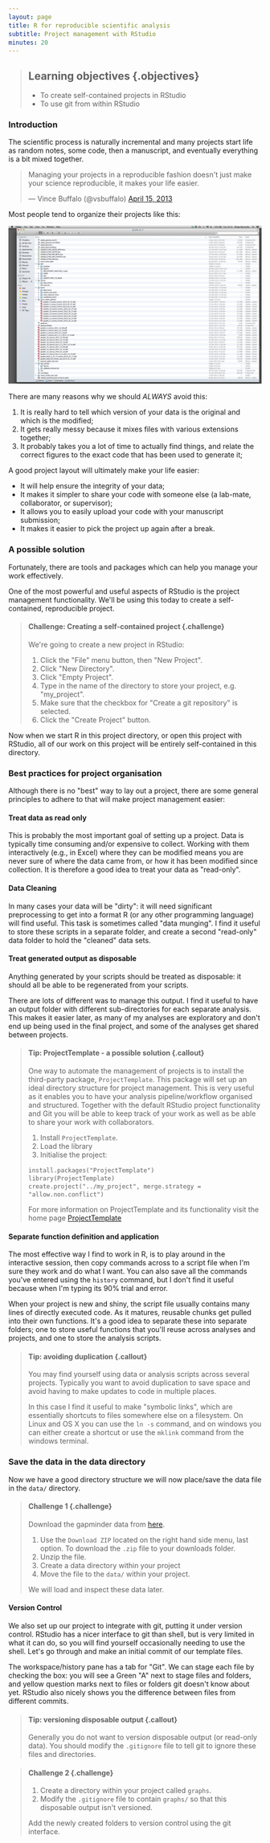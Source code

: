 ```yaml
---
layout: page
title: R for reproducible scientific analysis
subtitle: Project management with RStudio
minutes: 20
---
```




> ## Learning objectives {.objectives}
>
> * To create self-contained projects in RStudio
> * To use git from within RStudio
>

### Introduction

The scientific process is naturally incremental and many projects
start life as random notes, some code, then a manuscript, and
eventually everything is a bit mixed together.

<blockquote class="twitter-tweet"><p>Managing your projects in a reproducible fashion doesn't just make your science reproducible, it makes your life easier.</p>&mdash; Vince Buffalo (@vsbuffalo) <a href="https://twitter.com/vsbuffalo/status/323638476153167872">April 15, 2013</a></blockquote>
<script async src="//platform.twitter.com/widgets.js" charset="utf-8"></script>

Most people tend to organize their projects like this:

![](fig/bad_layout.png)

There are many reasons why we should *ALWAYS* avoid this:

1. It is really hard to tell which version of your data is
the original and which is the modified;
2. It gets really messy because it mixes files with various
extensions together;
3. It probably takes you a lot of time to actually find
things, and relate the correct figures to the exact code
that has been used to generate it;

A good project layout will ultimately make your life easier:

* It will help ensure the integrity of your data;
* It makes it simpler to share your code with someone else
(a lab-mate, collaborator, or supervisor);
* It allows you to easily upload your code with your manuscript submission;
* It makes it easier to pick the project up again after a break.

### A possible solution

Fortunately, there are tools and packages which can help you manage your work effectively.

One of the most powerful and useful aspects of RStudio is the project management functionality. We'll be using this today to create a self-contained, reproducible project.


> #### Challenge: Creating a self-contained project {.challenge}
>
> We're going to create a new project in RStudio:
>
> 1. Click the "File" menu button, then "New Project".
> 2. Click "New Directory".
> 3. Click "Empty Project".
> 4. Type in the name of the directory to store your project, e.g. "my_project".
> 5. Make sure that the checkbox for "Create a git repository" is selected.
> 6. Click the "Create Project" button.
>

Now when we start R in this project directory, or open this project with RStudio,
all of our work on this project will be entirely self-contained in this directory.

### Best practices for project organisation

Although there is no "best" way to lay out a project, there are some general
principles to adhere to that will make project management easier:

#### Treat data as read only

This is probably the most important goal of setting up a project. Data is
typically time consuming and/or expensive to collect. Working with them
interactively (e.g., in Excel) where they can be modified means you are never
sure of where the data came from, or how it has been modified since collection.
It is therefore a good idea to treat your data as "read-only".

#### Data Cleaning

In many cases your data will be "dirty": it will need significant preprocessing
to get into a format R (or any other programming language) will find useful. This
task is sometimes called "data munging". I find it useful to store these scripts
in a separate folder, and create a second "read-only" data folder to hold the
"cleaned" data sets.

#### Treat generated output as disposable

Anything generated by your scripts should be treated as disposable: it should
all be able to be regenerated from your scripts.

There are lots of different was to manage this output. I find it useful to
have an output folder with different sub-directories for each separate
analysis. This makes it easier later, as many of my analyses are exploratory
and don't end up being used in the final project, and some of the analyses
get shared between projects.

> #### Tip: ProjectTemplate - a possible solution {.callout}
>
> One way to automate the management of projects is to install the third-party package, `ProjectTemplate`.
> This package will set up an ideal directory structure for project management.
> This is very useful as it enables you to have your analysis pipeline/workflow organised and structured.
> Together with the default RStudio project functionality and Git you will be able to keep track of your
> work as well as be able to share your work with collaborators.
>
> 1. Install `ProjectTemplate`.
> 2. Load the library
> 3. Initialise the project:
>
> 
> ~~~{.r}
> install.packages("ProjectTemplate")
> library(ProjectTemplate)
> create.project("../my_project", merge.strategy = "allow.non.conflict")
> ~~~
>
> For more information on ProjectTemplate and its functionality visit the
> home page [ProjectTemplate](http://projecttemplate.net/index.html)
>

#### Separate function definition and application

The most effective way I find to work in R, is to play around in the interactive
session, then copy commands across to a script file when I'm sure they work and
do what I want. You can also save all the commands you've entered using the
`history` command, but I don't find it useful because when I'm typing its 90%
trial and error.

When your project is new and shiny, the script file usually contains many lines
of directly executed code. As it matures, reusable chunks get pulled into their
own functions. It's a good idea to separate these into separate folders; one
to store useful functions that you'll reuse across analyses and projects, and
one to store the analysis scripts.

> #### Tip: avoiding duplication {.callout}
>
> You may find yourself using data or analysis scripts across several projects.
> Typically you want to avoid duplication to save space and avoid having to
> make updates to code in multiple places.
>
> In this case I find it useful to make "symbolic links", which are essentially
> shortcuts to files somewhere else on a filesystem. On Linux and OS X you can
> use the `ln -s` command, and on windows you can either create a shortcut or
> use the `mklink` command from the windows terminal.
>

### Save the data in the data directory

Now we have a good directory structure we will now place/save the data file in the `data/` directory.

> #### Challenge 1 {.challenge}
> Download the gapminder data from [here](https://github.com/resbaz/r-novice-gapminder-files).
>
> 1. Use the `Download ZIP` located on the right hand side menu, last option. To download the `.zip` file to
> your downloads folder.
> 2. Unzip the file.
> 3. Create a data directory within your project
> 4. Move the file to the `data/` within your project.
>
> We will load and inspect these data later.

#### Version Control

We also set up our project to integrate with git, putting it under version control.
RStudio has a nicer interface to git than shell, but is very limited in what it can
do, so you will find yourself occasionally needing to use the shell. Let's go
through and make an initial commit of our template files.

The workspace/history pane has a tab for "Git". We can stage each file by checking the box:
you will see a Green "A" next to stage files and folders, and yellow question marks next to
files or folders git doesn't know about yet. RStudio also nicely shows you the difference
between files from different commits.

> #### Tip: versioning disposable output {.callout}
>
> Generally you do not want to version disposable output (or read-only data).
> You should modify the `.gitignore` file to tell git to ignore these files
> and directories.
>

> #### Challenge 2 {.challenge}
>
> 1. Create a directory within your project called `graphs`.
> 2. Modify the `.gitignore` file to contain `graphs/`
> so that this disposable output isn't versioned.
>
> Add the newly created folders to version control using
> the git interface.
>
>
